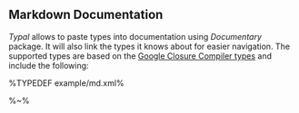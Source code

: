 ## Markdown Documentation

_Typal_ allows to paste types into documentation using _Documentary_ package. It will also link the types it knows about for easier navigation. The supported types are based on the [Google Closure Compiler types](https://github.com/google/closure-compiler/wiki/Types-in-the-Closure-Type-System#optional) and include the following:

%TYPEDEF example/md.xml%

%~%